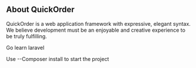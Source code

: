## About QuickOrder

QuickOrder is a web application framework with expressive, elegant syntax. We believe development must be an enjoyable and creative experience to be truly fulfilling.

Go learn laravel

Use --Composer install to start the project